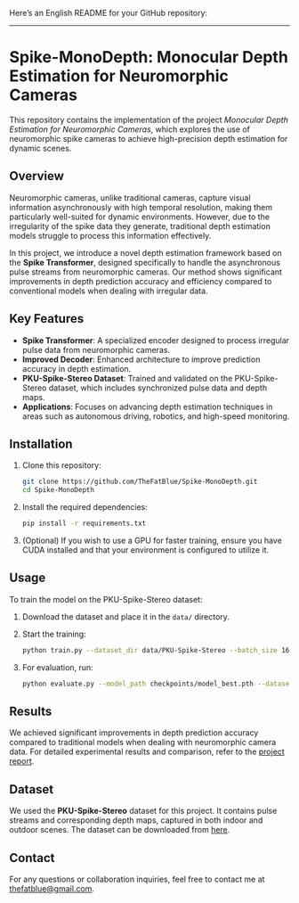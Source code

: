 Here’s an English README for your GitHub repository:

---

# Spike-MonoDepth: Monocular Depth Estimation for Neuromorphic Cameras

This repository contains the implementation of the project *Monocular Depth Estimation for Neuromorphic Cameras*, which explores the use of neuromorphic spike cameras to achieve high-precision depth estimation for dynamic scenes.

## Overview

Neuromorphic cameras, unlike traditional cameras, capture visual information asynchronously with high temporal resolution, making them particularly well-suited for dynamic environments. However, due to the irregularity of the spike data they generate, traditional depth estimation models struggle to process this information effectively.

In this project, we introduce a novel depth estimation framework based on the **Spike Transformer**, designed specifically to handle the asynchronous pulse streams from neuromorphic cameras. Our method shows significant improvements in depth prediction accuracy and efficiency compared to conventional models when dealing with irregular data.

## Key Features

- **Spike Transformer**: A specialized encoder designed to process irregular pulse data from neuromorphic cameras.
- **Improved Decoder**: Enhanced architecture to improve prediction accuracy in depth estimation.
- **PKU-Spike-Stereo Dataset**: Trained and validated on the PKU-Spike-Stereo dataset, which includes synchronized pulse data and depth maps.
- **Applications**: Focuses on advancing depth estimation techniques in areas such as autonomous driving, robotics, and high-speed monitoring.

## Installation

1. Clone this repository:
   ```bash
   git clone https://github.com/TheFatBlue/Spike-MonoDepth.git
   cd Spike-MonoDepth
   ```

2. Install the required dependencies:
   ```bash
   pip install -r requirements.txt
   ```

3. (Optional) If you wish to use a GPU for faster training, ensure you have CUDA installed and that your environment is configured to utilize it.

## Usage

To train the model on the PKU-Spike-Stereo dataset:

1. Download the dataset and place it in the `data/` directory.

2. Start the training:
   ```bash
   python train.py --dataset_dir data/PKU-Spike-Stereo --batch_size 16 --epochs 100
   ```

3. For evaluation, run:
   ```bash
   python evaluate.py --model_path checkpoints/model_best.pth --dataset_dir data/PKU-Spike-Stereo
   ```

## Results

We achieved significant improvements in depth prediction accuracy compared to traditional models when dealing with neuromorphic camera data. For detailed experimental results and comparison, refer to the [project report](https://github.com/TheFatBlue/Spike-MonoDepth/docs/report.pdf).

## Dataset

We used the **PKU-Spike-Stereo** dataset for this project. It contains pulse streams and corresponding depth maps, captured in both indoor and outdoor scenes. The dataset can be downloaded from [here](https://openi.pcl.ac.cn/Cordium/SpikeCV/datasets).

## Contact

For any questions or collaboration inquiries, feel free to contact me at [thefatblue@gmail.com](mailto:thefatblue@gmail.com).
